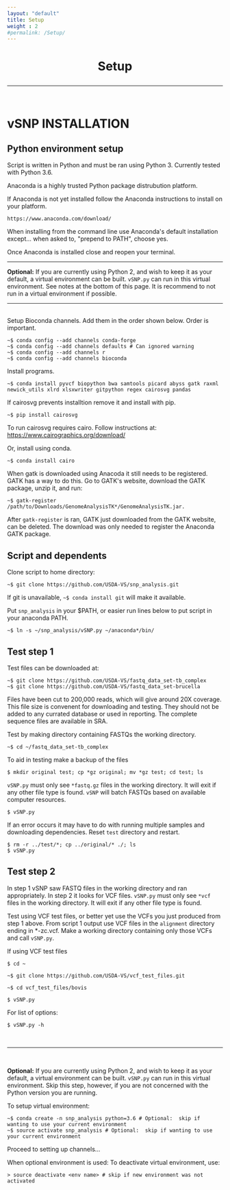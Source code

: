 ```yaml
---
layout: "default"
title: Setup
weight : 2
#permalink: /Setup/
---
```


<h1><p style="text-align: center">Setup</p></h1>

-----
<br>

vSNP INSTALLATION
=================

## Python environment setup

Script is written in Python and must be ran using Python 3.  Currently tested with Python 3.6. 

Anaconda is a highly trusted Python package distrubution platform.  

If Anaconda is not yet installed follow the Anaconda instructions to install on your platform.

    https://www.anaconda.com/download/     
    
When installing from the command line use Anaconda's default installation except... when asked to, "prepend to PATH", choose yes.
    
Once Anaconda is installed close and reopen your terminal.

---

<strong>Optional:</strong>
If you are currently using Python 2, and wish to keep it as your default, a virtual environment can be built.  `vSNP.py` can run in this virtual environment.  See notes at the bottom of this page.  It is recommend to not run in a virtual environment if possible.

---

<br>
Setup Bioconda channels.  Add them in the order shown below.  Order is important.

    ~$ conda config --add channels conda-forge
    ~$ conda config --add channels defaults # Can ignored warning
    ~$ conda config --add channels r
    ~$ conda config --add channels bioconda
    
Install programs.
    
    ~$ conda install pyvcf biopython bwa samtools picard abyss gatk raxml newick_utils xlrd xlsxwriter gitpython regex cairosvg pandas

If cairosvg prevents installtion remove it and install with pip.

    ~$ pip install cairosvg

To run cairosvg requires cairo.  Follow instructions at: https://www.cairographics.org/download/

Or, install using conda.

    ~$ conda install cairo

When gatk is downloaded using Anacoda it still needs to be registered.  GATK has a way to do this.  Go to GATK's website, download the GATK package, unzip it, and run:

    ~$ gatk-register /path/to/Downloads/GenomeAnalysisTK*/GenomeAnalysisTK.jar.  
    
After `gatk-register` is ran, GATK just downloaded from the GATK website, can be deleted.  The download was only needed to register the Anaconda GATK package.

## Script and dependents
Clone script to home directory: 

    ~$ git clone https://github.com/USDA-VS/snp_analysis.git
    
If git is unavailable, `~$ conda install git` will make it available.

Put `snp_analysis` in your $PATH, or easier run lines below to put script in your anaconda PATH.

    ~$ ln -s ~/snp_analysis/vSNP.py ~/anaconda*/bin/

## Test step 1

Test files can be downloaded at:

    ~$ git clone https://github.com/USDA-VS/fastq_data_set-tb_complex
    ~$ git clone https://github.com/USDA-VS/fastq_data_set-brucella
    
Files have been cut to 200,000 reads, which will give around 20X coverage.  This file size is convenent for downloading and testing.  They should not be added to any currated database or used in reporting.  The complete sequence files are available in SRA.

Test by making directory containing FASTQs the working directory.

    ~$ cd ~/fastq_data_set-tb_complex

To aid in testing make a backup of the files

    $ mkdir original test; cp *gz original; mv *gz test; cd test; ls

`vSNP.py` must only see `*fastq.gz` files in the working directory.  It will exit if any other file type is found.  `vSNP` will batch FASTQs based on available computer resources.

    $ vSNP.py

If an error occurs it may have to do with running multiple samples and downloading dependencies.  Reset `test` directory and restart.

    $ rm -r ../test/*; cp ../original/* ./; ls
    $ vSNP.py

## Test step 2

In step 1 vSNP saw FASTQ files in the working directory and ran appropriately.  In step 2 it looks for VCF files.  `vSNP.py` must only see `*vcf` files in the working directory.  It will exit if any other file type is found.  

Test using VCF test files, or better yet use the VCFs you just produced from step 1 above.  From script 1 output use VCF files in the `alignment` directory ending in *-zc.vcf.  Make a working directory containing only those VCFs and call `vSNP.py`.  
    
If using VCF test files

    $ cd ~
    
    ~$ git clone https://github.com/USDA-VS/vcf_test_files.git
    
    ~$ cd vcf_test_files/bovis

    $ vSNP.py
    
For list of options:
    
    $ vSNP.py -h
    
<br>

---

<br>

<strong>Optional:</strong>
If you are currently using Python 2, and wish to keep it as your default, a virtual environment can be built.  `vSNP.py` can run in this virtual environment.  Skip this step, however, if you are not concerned with the Python version you are running.

To setup virtual environment:

    ~$ conda create -n snp_analysis python=3.6 # Optional:  skip if wanting to use your current environment
    ~$ source activate snp_analysis # Optional:  skip if wanting to use your current environment

Proceed to setting up channels...

When optional environment is used:  To deactivate virtual environment, use:
    
    > source deactivate <env name> # skip if new environment was not activated
    
